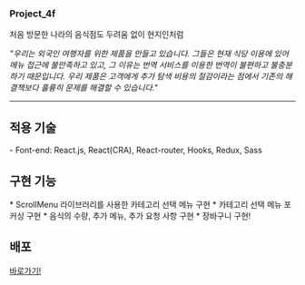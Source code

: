 ### Project_4f

처음 방문한 나라의 음식점도 두려움 없이 현지인처럼 

_"우리는 외국인 여행자를 위한 제품을 만들고 있습니다. 그들은 현재 식당 이용에 있어 메뉴 접근에 불만족하고 있고, 그 이유는 번역 서비스를 이용한 번역이 불편하고 불충분하기 때문입니다. 우리 제품은 고객에게 추가 탐색 비용의 절감이라는 점에서 기존의 해결책보다 훌륭히 문제를 해결할 수 있습니다."_
***

<h2>적용 기술</h2>
 - Font-end: React.js, React(CRA), React-router, Hooks, Redux, Sass

<h2>구현 기능</h2>
* ScrollMenu 라이브러리를 사용한 카테고리 선택 메뉴 구현
* 카테고리 선택 메뉴 포커싱 구현
* 음식의 수량, 추가 메뉴, 추가 요청 사항 구현
* 장바구니 구현!

<h2>배포</h2>
<a href="https://yooinhak.github.io/project_4f">바로가기!</a>
